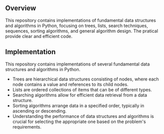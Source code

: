  ## Overview

This repository contains implementations of fundamental data structures and algorithms in Python, focusing on trees, lists, search techniques, sequences, sorting algorithms, and general algorithm design. The pratical provide clear and efficient code.

## Implementation

This repository contains implementations of several fundamental data structures and algorithms in Python.
- Trees are hierarchical data structures consisting of nodes, where each node contains a value and references to its child nodes.
- Lists are ordered collections of items that can be of different types.
- Searching algorithms allow for efficient data retrieval from a data structure.
- Sorting algorithms arrange data in a specified order, typically in ascending or descending.
- Understanding the performance of data structures and algorithms is crucial for selecting the appropriate one based on the problem's requirements.





